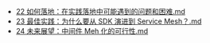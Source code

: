 - [22 如何落地：在实践落地中可能遇到的问题和困难.md](22%20如何落地：在实践落地中可能遇到的问题和困难.md)
- [23 最佳实践：为什么要从 SDK 演进到 Service Mesh？.md](23%20最佳实践：为什么要从%20SDK%20演进到%20Service%20Mesh？.md)
- [24 未来展望：中间件 Meh 化的可行性.md](24%20未来展望：中间件%20Meh%20化的可行性.md)
